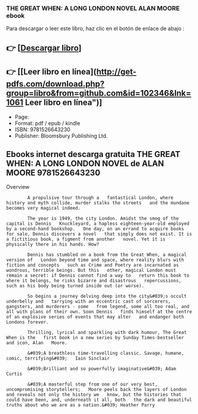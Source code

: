 ### THE GREAT WHEN: A LONG LONDON NOVEL ALAN MOORE ebook

Para descargar o leer este libro, haz clic en el botón de enlace de abajo :

## 👉  [**[Descargar libro](http://get-pdfs.com/download.php?group=libro&from=github.com&id=102346&lnk=1061 "Descargar libro")**]

## 👉  [**[Leer libro en línea](http://get-pdfs.com/download.php?group=libro&from=github.com&id=102346&lnk=1061 Leer libro en línea")**]




* Page: 
* Format: pdf / epub / kindle
* ISBN: 9781526643230
* Publisher: Bloomsbury Publishing Ltd.

## Ebooks internet descarga gratuita THE GREAT WHEN: A LONG LONDON NOVEL de ALAN MOORE 9781526643230

Overview

    
        
            A propulsive tour through a   fantastical London, where history and myth collide, murder stalks the streets   and the mundane becomes very magical indeed.
            
            The year is 1949, the city London. Amidst the smog of the capital is Dennis   Knuckleyard, a hapless eighteen-year-old employed by a second-hand bookshop.   One day, on an errand to acquire books for sale, Dennis discovers a novel   that simply does not exist. It is a fictitious book, a figment from another   novel. Yet it is physically there in his hands. How?
            
            Dennis has stumbled on a book from the Great When, a magical version of   London beyond time and space, where reality blurs with fiction and concepts   such as Crime and Poetry are incarnated as wondrous, terrible beings. But this   other, magical London must remain a secret: if Dennis cannot find a way to   return this book to where it belongs, he risks bizarre and disastrous   repercussions, such as his body being turned inside out (or worse).
            
            So begins a journey delving deep into the city&#039;s occult underbelly and   tarrying with an eccentric cast of sorcerers, gangsters, and murderers - some   from legend, some all too real, and all with plans of their own. Soon Dennis   finds himself at the centre of an explosive series of events that may alter   and endanger both Londons forever.
            
            Thrilling, lyrical and sparkling with dark humour, The Great When is the   first book in a new series by Sunday Times-bestseller and icon, Alan   Moore.
            
            &#039;A breathless time-travelling classic. Savage, humane, comic, terrifying&#039;   Iain Sinclair
            
            &#039;Brilliant and so powerfully imaginative&#039; Adam Curtis
            
            &#039;A masterful step from one of our very best, uncompromising storytellers;   Moore peels back the layers of London and reveals not only the history we   know, but the histories that could have been, and, underneath it all, both   the dark and beautiful truths about who we are as a nation.&#039; Heather Parry
        
    




